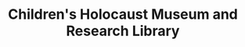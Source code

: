 ---
layout: repo
title: "Children's Holocaust Museum and Research Library"
id: 18965
permalink: repos/18965/
---